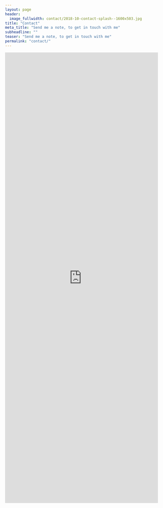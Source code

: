 ```yaml
---
layout: page
header:
  image_fullwidth: contact/2018-10-contact-splash--1600x503.jpg
title: "Contact"
meta_title: "Send me a note, to get in touch with me"
subheadline: ""
teaser: "Send me a note, to get in touch with me"
permalink: "contact/"
---
```


<style type="text/css">

/*
https://benmarshall.me/responsive-iframes/
*/

.iframe-container {
  overflow: hidden;
  padding-top: 56.25%;
  position: relative;
  height: 1200px;
}

.iframe-container iframe {
   border: 0;
   height: 100%;
   left: 0;
   position: absolute;
   top: 0;
   width: 100%;
}

</style>

<!-- BEGIN - embed google form -->

<div class="iframe-container">

<iframe
src="https://docs.google.com/forms/d/e/1FAIpQLSeMHt82bvrERUWNbau92PZcXdc9rwgK19mvEFUjxtWNq_zr6g/viewform?embedded=true"
frameborder="0" 
marginheight="0"
marginwidth="0"
>Loading...</iframe>

</div>

<!-- END - embed google form -->



